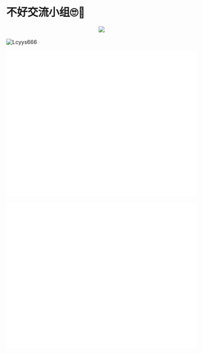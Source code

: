 # 不好交流小组🙄💅

<div align="center"> <img src="https://visitor-badge.glitch.me/badge?page_id=sun0225SUN" /> </div>

![Lcyys666](https://img.shields.io/badge/GitHub-Lcyys666-blue)

![Lcyys666](https://raw.githubusercontent.com/Lcyys666/Lcyys666/ac272b4a529fdcf96112d316a1d4f182d6f3a150/github-metrics.svg)

![xby-wh](https://raw.githubusercontent.com/xby-wh/xby-wh/735e74c5594c2b5fe17dc2369915af010a689390/github-metrics.svg)
